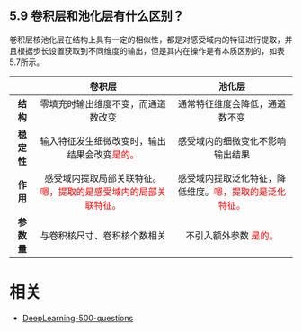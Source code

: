 

## 5.9 卷积层和池化层有什么区别？

卷积层核池化层在结构上具有一定的相似性，都是对感受域内的特征进行提取，并且根据步长设置获取到不同维度的输出，但是其内在操作是有本质区别的，如表 5.7所示。

|            |                 卷积层                 |              池化层              |
|:----------:|:--------------------------------------:|:--------------------------------:|
|  **结构**  |   零填充时输出维度不变，而通道数改变   |  通常特征维度会降低，通道数不变  |
| **稳定性** | 输入特征发生细微改变时，输出结果会改变<span style="color:red;">是的。</span> | 感受域内的细微变化不影响输出结果 |
|  **作用**  |        感受域内提取局部关联特征。<span style="color:red;">嗯，提取的是感受域内的局部关联特征。</span>        |  感受域内提取泛化特征，降低维度。<span style="color:red;">嗯，提取的是泛化特征。</span>  |
| **参数量** |      与卷积核尺寸、卷积核个数相关      |          不引入额外参数 <span style="color:red;">是的。</span>         |








# 相关

- [DeepLearning-500-questions](https://github.com/scutan90/DeepLearning-500-questions)
